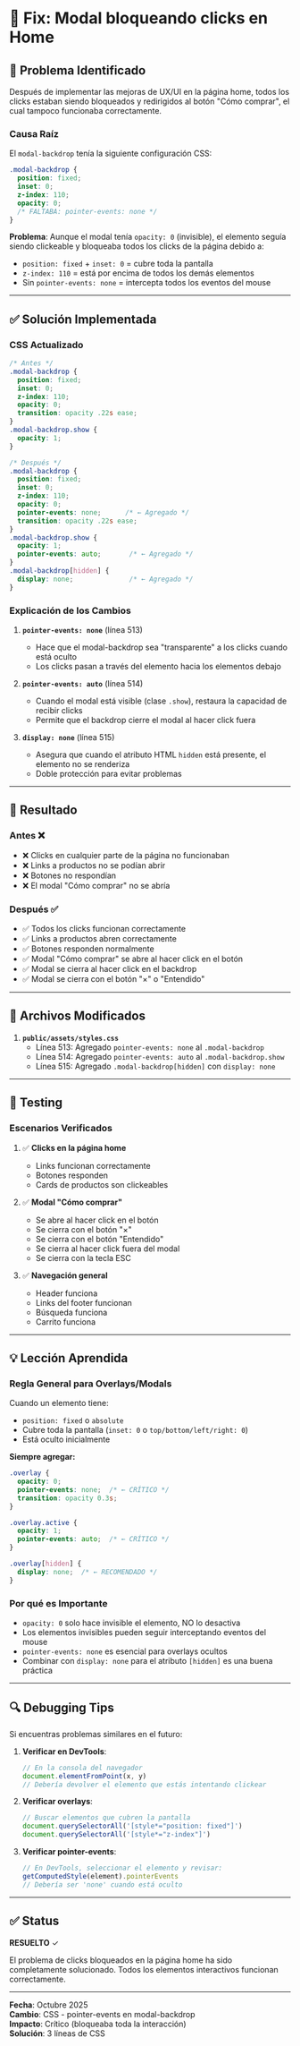 # 🔧 Fix: Modal bloqueando clicks en Home

## 🐛 Problema Identificado

Después de implementar las mejoras de UX/UI en la página home, todos los clicks estaban siendo bloqueados y redirigidos al botón "Cómo comprar", el cual tampoco funcionaba correctamente.

### Causa Raíz

El `modal-backdrop` tenía la siguiente configuración CSS:
```css
.modal-backdrop {
  position: fixed;
  inset: 0;
  z-index: 110;
  opacity: 0;
  /* FALTABA: pointer-events: none */
}
```

**Problema**: Aunque el modal tenía `opacity: 0` (invisible), el elemento seguía siendo clickeable y bloqueaba todos los clicks de la página debido a:
- `position: fixed` + `inset: 0` = cubre toda la pantalla
- `z-index: 110` = está por encima de todos los demás elementos
- Sin `pointer-events: none` = intercepta todos los eventos del mouse

---

## ✅ Solución Implementada

### CSS Actualizado

```css
/* Antes */
.modal-backdrop {
  position: fixed;
  inset: 0;
  z-index: 110;
  opacity: 0;
  transition: opacity .22s ease;
}
.modal-backdrop.show {
  opacity: 1;
}

/* Después */
.modal-backdrop {
  position: fixed;
  inset: 0;
  z-index: 110;
  opacity: 0;
  pointer-events: none;      /* ← Agregado */
  transition: opacity .22s ease;
}
.modal-backdrop.show {
  opacity: 1;
  pointer-events: auto;       /* ← Agregado */
}
.modal-backdrop[hidden] {
  display: none;              /* ← Agregado */
}
```

### Explicación de los Cambios

1. **`pointer-events: none`** (línea 513)
   - Hace que el modal-backdrop sea "transparente" a los clicks cuando está oculto
   - Los clicks pasan a través del elemento hacia los elementos debajo

2. **`pointer-events: auto`** (línea 514)
   - Cuando el modal está visible (clase `.show`), restaura la capacidad de recibir clicks
   - Permite que el backdrop cierre el modal al hacer click fuera

3. **`display: none`** (línea 515)
   - Asegura que cuando el atributo HTML `hidden` está presente, el elemento no se renderiza
   - Doble protección para evitar problemas

---

## 🎯 Resultado

### Antes ❌
- ❌ Clicks en cualquier parte de la página no funcionaban
- ❌ Links a productos no se podían abrir
- ❌ Botones no respondían
- ❌ El modal "Cómo comprar" no se abría

### Después ✅
- ✅ Todos los clicks funcionan correctamente
- ✅ Links a productos abren correctamente
- ✅ Botones responden normalmente
- ✅ Modal "Cómo comprar" se abre al hacer click en el botón
- ✅ Modal se cierra al hacer click en el backdrop
- ✅ Modal se cierra con el botón "×" o "Entendido"

---

## 📝 Archivos Modificados

1. **`public/assets/styles.css`**
   - Línea 513: Agregado `pointer-events: none` al `.modal-backdrop`
   - Línea 514: Agregado `pointer-events: auto` al `.modal-backdrop.show`
   - Línea 515: Agregado `.modal-backdrop[hidden]` con `display: none`

---

## 🧪 Testing

### Escenarios Verificados

1. ✅ **Clicks en la página home**
   - Links funcionan correctamente
   - Botones responden
   - Cards de productos son clickeables

2. ✅ **Modal "Cómo comprar"**
   - Se abre al hacer click en el botón
   - Se cierra con el botón "×"
   - Se cierra con el botón "Entendido"
   - Se cierra al hacer click fuera del modal
   - Se cierra con la tecla ESC

3. ✅ **Navegación general**
   - Header funciona
   - Links del footer funcionan
   - Búsqueda funciona
   - Carrito funciona

---

## 💡 Lección Aprendida

### Regla General para Overlays/Modals

Cuando un elemento tiene:
- `position: fixed` o `absolute`
- Cubre toda la pantalla (`inset: 0` o `top/bottom/left/right: 0`)
- Está oculto inicialmente

**Siempre agregar:**
```css
.overlay {
  opacity: 0;
  pointer-events: none;  /* ← CRÍTICO */
  transition: opacity 0.3s;
}

.overlay.active {
  opacity: 1;
  pointer-events: auto;  /* ← CRÍTICO */
}

.overlay[hidden] {
  display: none;  /* ← RECOMENDADO */
}
```

### Por qué es Importante

- `opacity: 0` solo hace invisible el elemento, NO lo desactiva
- Los elementos invisibles pueden seguir interceptando eventos del mouse
- `pointer-events: none` es esencial para overlays ocultos
- Combinar con `display: none` para el atributo `[hidden]` es una buena práctica

---

## 🔍 Debugging Tips

Si encuentras problemas similares en el futuro:

1. **Verificar en DevTools**:
   ```javascript
   // En la consola del navegador
   document.elementFromPoint(x, y)
   // Debería devolver el elemento que estás intentando clickear
   ```

2. **Verificar overlays**:
   ```javascript
   // Buscar elementos que cubren la pantalla
   document.querySelectorAll('[style*="position: fixed"]')
   document.querySelectorAll('[style*="z-index"]')
   ```

3. **Verificar pointer-events**:
   ```javascript
   // En DevTools, seleccionar el elemento y revisar:
   getComputedStyle(element).pointerEvents
   // Debería ser 'none' cuando está oculto
   ```

---

## ✅ Status

**RESUELTO** ✓

El problema de clicks bloqueados en la página home ha sido completamente solucionado. Todos los elementos interactivos funcionan correctamente.

---

**Fecha**: Octubre 2025  
**Cambio**: CSS - pointer-events en modal-backdrop  
**Impacto**: Crítico (bloqueaba toda la interacción)  
**Solución**: 3 líneas de CSS

